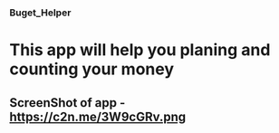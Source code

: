 ### Buget_Helper
# This app will help you planing and counting your money

## ScreenShot of app - https://c2n.me/3W9cGRv.png
